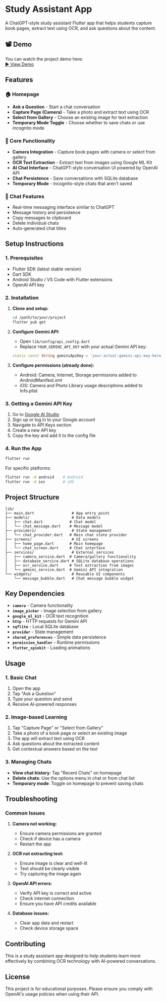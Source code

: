 # Study Assistant App

A ChatGPT-style study assistant Flutter app that helps students capture book pages, extract text using OCR, and ask questions about the content.

## 📽️ Demo

You can watch the project demo here:  
[▶️ View Demo](./demostration.gif)

## Features

### 🏠 Homepage
- **Ask a Question** - Start a chat conversation
- **Capture Page (Camera)** - Take a photo and extract text using OCR
- **Select from Gallery** - Choose an existing image for text extraction
- **Temporary Mode Toggle** - Choose whether to save chats or use incognito mode

### 📱 Core Functionality
- **Camera Integration** - Capture book pages with camera or select from gallery
- **OCR Text Extraction** - Extract text from images using Google ML Kit
- **AI Chat Interface** - ChatGPT-style conversation UI powered by OpenAI API
- **Chat Persistence** - Save conversations with SQLite database
- **Temporary Mode** - Incognito-style chats that aren't saved

### 💬 Chat Features
- Real-time messaging interface similar to ChatGPT
- Message history and persistence
- Copy messages to clipboard
- Delete individual chats
- Auto-generated chat titles

## Setup Instructions

### 1. Prerequisites
- Flutter SDK (latest stable version)
- Dart SDK
- Android Studio / VS Code with Flutter extensions
- OpenAI API key

### 2. Installation

1. **Clone and setup:**
   ```bash
   cd /path/to/your/project
   flutter pub get
   ```

2. **Configure Gemini API:**
   - Open `lib/config/api_config.dart`
   - Replace `YOUR_GEMINI_API_KEY` with your actual Gemini API key:
   ```dart
   static const String geminiApiKey = 'your-actual-gemini-api-key-here';
   ```

3. **Configure permissions (already done):**
   - Android: Camera, Internet, Storage permissions added to AndroidManifest.xml
   - iOS: Camera and Photo Library usage descriptions added to Info.plist

### 3. Getting a Gemini API Key

1. Go to [Google AI Studio](https://makersuite.google.com/app/apikey)
2. Sign up or log in to your Google account
3. Navigate to API Keys section
4. Create a new API key
5. Copy the key and add it to the config file

### 4. Run the App

```bash
flutter run
```

For specific platforms:
```bash
flutter run -d android    # Android
flutter run -d ios        # iOS
```

## Project Structure

```
lib/
├── main.dart                 # App entry point
├── models/                   # Data models
│   ├── chat.dart            # Chat model
│   └── chat_message.dart    # Message model
├── providers/                # State management
│   └── chat_provider.dart   # Main chat state provider
├── screens/                  # UI screens
│   ├── home_page.dart       # Main homepage
│   └── chat_screen.dart     # Chat interface
├── services/                 # External services
│   ├── camera_service.dart  # Camera/gallery functionality
│   ├── database_service.dart # SQLite database operations
│   ├── ocr_service.dart     # Text extraction from images
│   └── gemini_service.dart  # Gemini API integration
└── widgets/                  # Reusable UI components
    └── message_bubble.dart   # Chat message bubble widget
```

## Key Dependencies

- **`camera`** - Camera functionality
- **`image_picker`** - Image selection from gallery
- **`google_ml_kit`** - OCR text recognition
- **`http`** - HTTP requests for Gemini API
- **`sqflite`** - Local SQLite database
- **`provider`** - State management
- **`shared_preferences`** - Simple data persistence
- **`permission_handler`** - Runtime permissions
- **`flutter_spinkit`** - Loading animations

## Usage

### 1. Basic Chat
1. Open the app
2. Tap "Ask a Question"
3. Type your question and send
4. Receive AI-powered responses

### 2. Image-based Learning
1. Tap "Capture Page" or "Select from Gallery"
2. Take a photo of a book page or select an existing image
3. The app will extract text using OCR
4. Ask questions about the extracted content
5. Get contextual answers based on the text

### 3. Managing Chats
- **View chat history**: Tap "Recent Chats" on homepage
- **Delete chats**: Use the options menu in chat or from chat list
- **Temporary mode**: Toggle on homepage to prevent saving chats

## Troubleshooting

### Common Issues

1. **Camera not working:**
   - Ensure camera permissions are granted
   - Check if device has a camera
   - Restart the app

2. **OCR not extracting text:**
   - Ensure image is clear and well-lit
   - Text should be clearly visible
   - Try capturing the image again

3. **OpenAI API errors:**
   - Verify API key is correct and active
   - Check internet connection
   - Ensure you have API credits available

4. **Database issues:**
   - Clear app data and restart
   - Check device storage space

## Contributing

This is a study assistant app designed to help students learn more effectively by combining OCR technology with AI-powered conversations.

## License

This project is for educational purposes. Please ensure you comply with OpenAI's usage policies when using their API.
